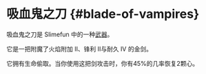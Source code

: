 # 吸血鬼之刀 {#blade-of-vampires}

吸血鬼之刀是 Slimefun 中的一种[武器](/Weapons)。

它是一把附魔了火焰附加 II、锋利 II与耐久 IV 的金剑。

它拥有生命偷取。当你使用这把剑攻击时，你有45%的几率恢复2颗心。

